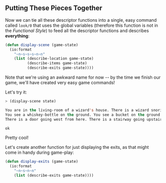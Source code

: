 ## Putting These Pieces Together

Now we can tie all these descriptor functions into a single, easy command called ``look/0`` that uses the global variables (therefore this function is not in the *Functional Style*) to feed all the descriptor functions and describes **everything**:

```lisp
(defun display-scene (game-state)
  (io:format
    "~n~s~s~s~n~n"
    (list (describe-location game-state)
          (describe-items game-state)
          (describe-exits game-state))))
```

Note that we're using an awkward name for now -- by the time we finish our game, we'll have created very easy game commands!

Let's try it:

```lisp
> (display-scene state)
```
```lisp
You are in the living-room of a wizard's house. There is a wizard snoring loudly on the couch.
You see a whiskey-bottle on the ground. You see a bucket on the ground.
There is a door going west from here. There is a stairway going upstairs from here.

ok
```

Pretty cool!

Let's create another function for just displaying the exits, as that might come in handy during game-play:

```lisp
(defun display-exits (game-state)
  (io:format
    "~n~s~n~n"
    (list (describe-exits game-state))))
```
